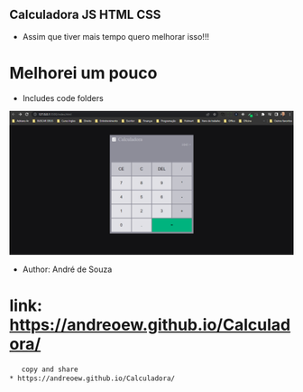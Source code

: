 ## Calculadora JS HTML CSS

* Assim que tiver mais tempo quero melhorar isso!!!
# Melhorei um pouco
  * Includes code folders

 <img src="./assets/calculadora.png">

 - Author: André de Souza

 # link:  https://andreoew.github.io/Calculadora/
       copy and share
    * https://andreoew.github.io/Calculadora/